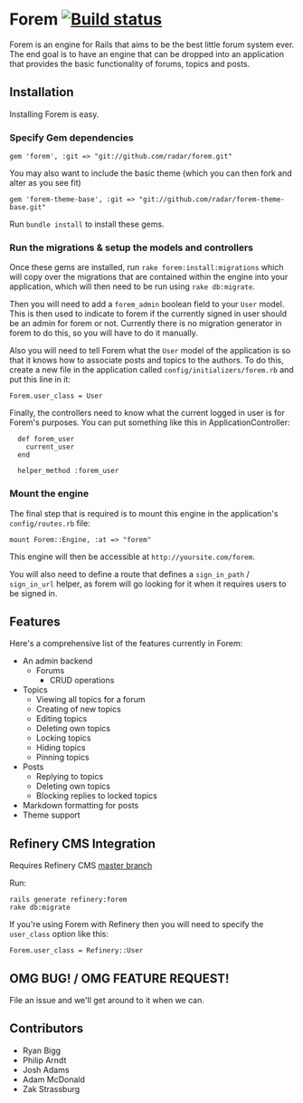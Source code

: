 # Forem [![Build status](http://travis-ci.org/radar/forem.png)](http://travis-ci.org/radar/forem)

Forem is an engine for Rails that aims to be the best little forum system ever.
The end goal is to have an engine that can be dropped into an application that
provides the basic functionality of forums, topics and posts.

## Installation

Installing Forem is easy.

### Specify Gem dependencies

    gem 'forem', :git => "git://github.com/radar/forem.git"

You may also want to include the basic theme (which you can then fork and alter as you see fit)

    gem 'forem-theme-base', :git => "git://github.com/radar/forem-theme-base.git"

Run `bundle install` to install these gems.

### Run the migrations & setup the models and controllers

Once these gems are installed, run `rake forem:install:migrations` which will copy over the migrations that are contained within the engine into your application, which will then need to be run using `rake db:migrate`.

Then you will need to add a `forem_admin` boolean field to your `User` model. This is then used to indicate to forem if the currently signed in user should be an admin for forem or not. Currently there is no migration generator in forem to do this, so you will have to do it manually.

Also you will need to tell Forem what the `User` model of the application is so that it knows how to associate posts and topics to the authors. To do this, create a new file in the application called `config/initializers/forem.rb` and put this line in it:

    Forem.user_class = User

Finally, the controllers need to know what the current logged in user is for Forem's purposes.  You can put something like this in ApplicationController:

      def forem_user
        current_user
      end

      helper_method :forem_user

### Mount the engine

The final step that is required is to mount this engine in the application's `config/routes.rb` file:

    mount Forem::Engine, :at => "forem"

This engine will then be accessible at `http://yoursite.com/forem`.

You will also need to define a route that defines a `sign_in_path` / `sign_in_url` helper, as forem will go looking for it when it requires users to be signed in.

## Features

Here's a comprehensive list of the features currently in Forem:

* An admin backend
  * Forums
      * CRUD operations
* Topics
  * Viewing all topics for a forum
  * Creating of new topics
  * Editing topics
  * Deleting own topics
  * Locking topics
  * Hiding topics
  * Pinning topics
* Posts
  * Replying to topics
  * Deleting own topics
  * Blocking replies to locked topics
* Markdown formatting for posts
* Theme support


## Refinery CMS Integration

Requires Refinery CMS [master branch](https://github.com/resolve/refinerycms/tree/master)

Run:

    rails generate refinery:forem
    rake db:migrate

If you're using Forem with Refinery then you will need to specify the `user_class` option like this:

    Forem.user_class = Refinery::User

## OMG BUG! / OMG FEATURE REQUEST!

File an issue and we'll get around to it when we can.

## Contributors

* Ryan Bigg
* Philip Arndt
* Josh Adams
* Adam McDonald
* Zak Strassburg
